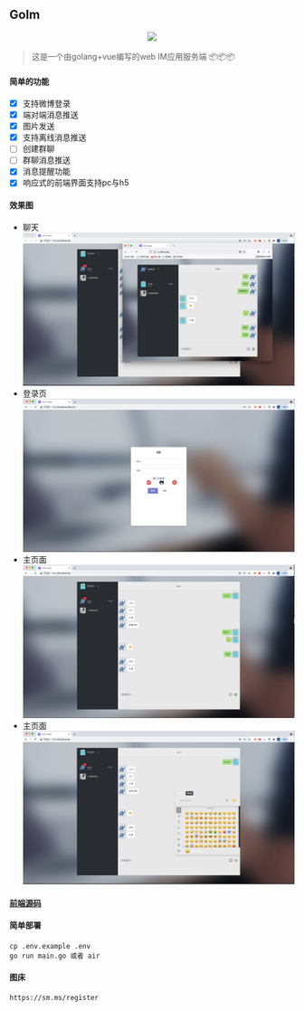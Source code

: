 ## GoIm

<p align="center">
<a href=""><img src="https://img.shields.io/badge/license-MIT-green" /></a> 
</p>

> 这是一个由golang+vue编写的web IM应用服务端 📦📦📦


#### 简单的功能

   - [x] 支持微博登录
   - [x] 端对端消息推送
   - [x] 图片发送
   - [x] 支持离线消息推送
   - [ ] 创建群聊
   - [ ] 群聊消息推送
   - [x] 消息提醒功能
   - [x] 响应式的前端界面支持pc与h5
   
#### 效果图
  * 聊天
![emioj](docs/WechatIMG431.png)
  * 登录页
![im-login](docs/WechatIMG430.png)
  * 主页面
![im](docs/WechatIMG432.png)
  * 主页面
![im](docs/WechatIMG433.png)

#### [前端源码](https://github.com/pl1998/web-im-app)

#### 简单部署
```shell script
cp .env.example .env
go run main.go 或者 air
```

#### 图床
```shell script
https://sm.ms/register
```

